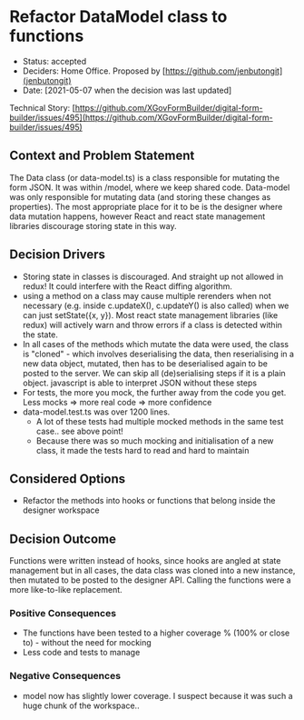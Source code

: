 # Refactor DataModel class to functions

* Status: accepted
* Deciders: Home Office. Proposed by [https://github.com/jenbutongit](jenbutongit)
* Date: [2021-05-07 when the decision was last updated] 

Technical Story: [https://github.com/XGovFormBuilder/digital-form-builder/issues/495](https://github.com/XGovFormBuilder/digital-form-builder/issues/495)

## Context and Problem Statement

The Data class (or data-model.ts) is a class responsible for mutating the form JSON. It was within /model, where we keep shared code.
Data-model was only responsible for mutating data (and storing these changes as properties). The most appropriate place for it to be is the designer where data mutation happens, 
however React and react state management libraries discourage storing state in this way.


## Decision Drivers

* Storing state in classes is discouraged. And straight up not allowed in redux! It could interfere with the React diffing algorithm.
* using a method on a class may cause multiple rerenders when not necessary (e.g. inside c.updateX(), c.updateY() is also called) when we can just setState({x, y}). Most react state management libraries (like redux) will actively warn and throw errors if a class is detected within the state.
* In all cases of the methods which mutate the data were used, the class is "cloned" - which involves deserialising the data, then reserialising in a new data object, mutated, then has to be deserialised again to be posted to the server. We can skip all (de)serialising steps if it is a plain object. javascript is able to interpret JSON without these steps
* For tests, the more you mock, the further away from the code you get. Less mocks => more real code => more confidence
* data-model.test.ts was over 1200 lines. 
  * A lot of these tests had multiple mocked methods in the same test case.. see above point!
  * Because there was so much mocking and initialisation of a new class, it made the tests hard to read and hard to maintain
    


## Considered Options

* Refactor the methods into hooks or functions that belong inside the designer workspace


## Decision Outcome

Functions were written instead of hooks, since hooks are angled at state management but in all cases, the data class was cloned into a new instance, then mutated to be posted to the designer API. Calling the functions were a more like-to-like replacement.  

### Positive Consequences <!-- optional -->

* The functions have been tested to a higher coverage % (100% or close to) - without the need for mocking
* Less code and tests to manage


### Negative Consequences <!-- optional -->

* model now has slightly lower coverage. I suspect because it was such a huge chunk of the workspace..
